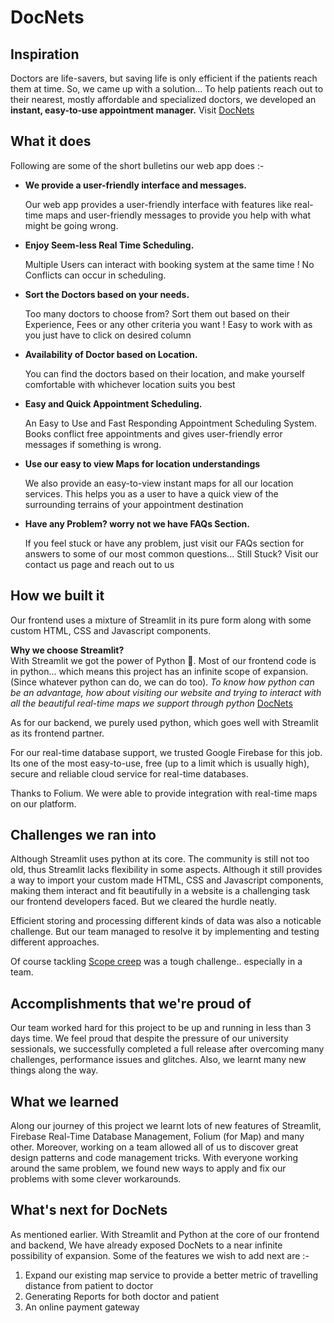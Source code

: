 # DocNets

## Inspiration

Doctors are life-savers, but saving life is only efficient if the patients reach them at time. So, we came up with a solution... To help patients reach out to their nearest, mostly affordable and specialized doctors, we developed an **instant, easy-to-use appointment manager.** 
Visit [DocNets](http://docnets.herokuapp.com/)

## What it does

Following are some of the short bulletins our web app does :-


- **We provide a user-friendly interface and messages.**

     Our web app provides a user-friendly interface with features like real-time maps and user-friendly messages to provide you help with what might be going wrong.

- **Enjoy Seem-less Real Time Scheduling.**

  Multiple Users can interact with booking system at the same time ! No Conflicts can occur in scheduling.

- **Sort the Doctors based on your needs.**

  Too many doctors to choose from? Sort them out based on their Experience, Fees or any other criteria you want ! Easy to work with as you just have to click on desired column

- **Availability of Doctor based on Location.**

  You can find the doctors based on their location, and make yourself comfortable with whichever location suits you best
  
 - **Easy and Quick Appointment Scheduling.**

    An Easy to Use and Fast Responding Appointment Scheduling System. Books conflict free appointments and gives user-friendly error messages if something is wrong.  

- **Use our easy to view Maps for location understandings**

  We also provide an easy-to-view instant maps for all our location services. This helps you as a user to have a quick view of the surrounding terrains of your appointment destination
  
- **Have any Problem? worry not we have FAQs Section.**

  If you feel stuck or have any problem, just visit our FAQs section for answers to some of our most common questions... Still Stuck? Visit our contact us page and reach out to us




## How we built it

Our frontend uses a mixture of Streamlit in its pure form along with some custom HTML, CSS and Javascript components.  
  
**Why we choose Streamlit?**  
     With Streamlit we got the power of Python 💪. Most of our frontend code is in python... which means this project has an infinite scope of expansion. (Since whatever python can do, we can do too).
_To know how python can be an advantage, how about visiting our website and trying to interact with all the beautiful real-time maps we support through python_ [DocNets](http://docnets.herokuapp.com/)

As for our backend, we purely used python, which goes well with Streamlit as its frontend partner.

For our real-time database support, we trusted Google Firebase for this job. Its one of the most easy-to-use, free (up to a limit which is usually high), secure and reliable cloud service for real-time databases.

Thanks to Folium. We were able to provide integration with real-time maps on our platform.


## Challenges we ran into

Although Streamlit uses python at its core. The community is still not too old, thus Streamlit lacks flexibility in some aspects. Although it still provides a way to import your custom made HTML, CSS and Javascript components, making them interact and fit beautifully in a website is a challenging task our frontend developers faced. But we cleared the hurdle neatly.
  
Efficient storing and processing different kinds of data was also a noticable challenge. But our team managed to resolve it by implementing and testing different approaches.

Of course tackling [Scope creep](https://en.wikipedia.org/wiki/Scope_creep) was a tough challenge.. especially in a team.

## Accomplishments that we're proud of

Our team worked hard for this project to be up and running in less than 3 days time. We feel proud that despite the pressure of our university sessionals, we successfully completed a full release after overcoming many challenges, performance issues and glitches. Also, we learnt many new things along the way.

## What we learned

Along our journey of this project we learnt lots of new features of Streamlit, Firebase Real-Time Database Management, Folium (for Map) and many other. Moreover, working on a team allowed all of us to discover great design patterns and code management tricks. With everyone working around the same problem, we found new ways to apply and fix our problems with some clever workarounds.

## What's next for DocNets

As mentioned earlier. With Streamlit and Python at the core of our frontend and backend, We have already exposed DocNets to a near infinite possibility of expansion. Some of the features we wish to add next are :- 

1. Expand our existing map service to provide a better metric of travelling distance from patient to doctor
2. Generating Reports for both doctor and patient
3. An online payment gateway
